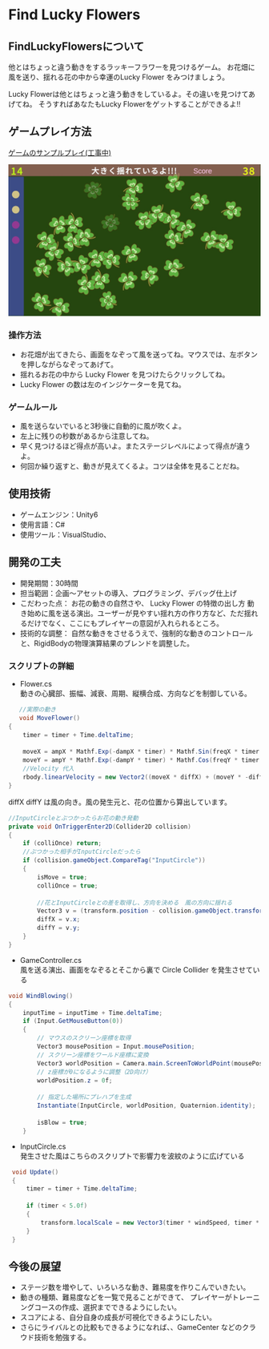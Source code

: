 # Find Lucky Flowers
## FindLuckyFlowersについて
他とはちょっと違う動きをするラッキーフラワーを見つけるゲーム。
お花畑に風を送り、揺れる花の中から幸運のLucky Flower をみつけましょう。
  
Lucky Flowerは他とはちょっと違う動きをしているよ。その違いを見つけてあげてね。
そうすればあなたもLucky Flowerをゲットすることができるよ!!

## ゲームプレイ方法
[ゲームのサンプルプレイ(工事中)](https://hoshino-moz.github.io/BattleCart_Web/)

![ゲーム画面](readmeImg/Playing.jpg)

  
### 操作方法
* お花畑が出てきたら、画面をなぞって風を送ってね。マウスでは、左ボタンを押しながらなぞってあげて。
* 揺れるお花の中から Lucky Flower を見つけたらクリックしてね。
* Lucky Flower の数は左のインジケーターを見てね。

### ゲームルール
* 風を送らないでいると3秒後に自動的に風が吹くよ。
* 左上に残りの秒数があるから注意してね。
* 早く見つけるほど得点が高いよ。またステージレベルによって得点が違うよ。
* 何回か繰り返すと、動きが見えてくるよ。コツは全体を見ることだね。
  　
## 使用技術
* ゲームエンジン：Unity6
* 使用言語：C#
* 使用ツール：VisualStudio、

## 開発の工夫
* 開発期間：30時間
* 担当範囲：企画～アセットの導入、プログラミング、デバッグ仕上げ
* こだわった点：
お花の動きの自然さや、 Lucky Flower の特徴の出し方
動き始めに風を送る演出。ユーザーが見やすい揺れ方の作り方など、ただ揺れるだけでなく、ここにもプレイヤーの意図が入れられるところ。
* 技術的な調整：
自然な動きをさせるうえで、強制的な動きのコントロールと、RigidBodyの物理演算結果のブレンドを調整した。

### スクリプトの詳細
* Flower.cs  
動きの心臓部、振幅、減衰、周期、縦横合成、方向などを制御している。
```C#
   //実際の動き
   void MoveFlower()
{
    timer = timer + Time.deltaTime;

    moveX = ampX * Mathf.Exp(-dampX * timer) * Mathf.Sin(freqX * timer * Mathf.PI);
    moveY = ampY * Mathf.Exp(-dampY * timer) * Mathf.Cos(freqY * timer * Mathf.PI);
    //Velocity 代入
    rbody.linearVelocity = new Vector2((moveX * diffX) + (moveY * -diffY), (moveX * diffY) + (moveY * diffX));
}
```
diffX diffY は風の向き。風の発生元と、花の位置から算出しています。
```C#
//InputCircleとぶつかったらお花の動き発動
private void OnTriggerEnter2D(Collider2D collision)
{
    if (colliOnce) return;
    //ぶつかった相手がInputCircleだったら
    if (collision.gameObject.CompareTag("InputCircle"))
    {
        isMove = true;
        colliOnce = true;

        //花とInputCircleとの差を取得し、方向を決める　風の方向に揺れる
        Vector3 v = (transform.position - collision.gameObject.transform.position).normalized;
        diffX = v.x;
        diffY = v.y;
    }
}
```

* GameController.cs  
風を送る演出、画面をなぞるとそこから裏で Circle Collider を発生させている
```C#
void WindBlowing()
{
    inputTime = inputTime + Time.deltaTime;
    if (Input.GetMouseButton(0))
    {
        // マウスのスクリーン座標を取得
        Vector3 mousePosition = Input.mousePosition;
        // スクリーン座標をワールド座標に変換
        Vector3 worldPosition = Camera.main.ScreenToWorldPoint(mousePosition);
        // z座標が0になるように調整（2D向け）
        worldPosition.z = 0f;

        // 指定した場所にプレハブを生成
        Instantiate(InputCircle, worldPosition, Quaternion.identity);

        isBlow = true;
    }
```
* InputCircle.cs  
発生させた風はこちらのスクリプトで影響力を波紋のように広げている
```C#
 void Update()
 {
     timer = timer + Time.deltaTime;

     if (timer < 5.0f)
     {
         transform.localScale = new Vector3(timer * windSpeed, timer * windSpeed, 1);
     }
 }
```

## 今後の展望  
* ステージ数を増やして、いろいろな動き、難易度を作りこんでいきたい。
* 動きの種類、難易度などを一覧で見ることができて、
プレイヤーがトレーニングコースの作成、選択までできるようにしたい。
* スコアによる、自分自身の成長が可視化できるようにしたい。
* さらにライバルとの比較もできるようになれば、、GameCenter などのクラウド技術を勉強する。
  
